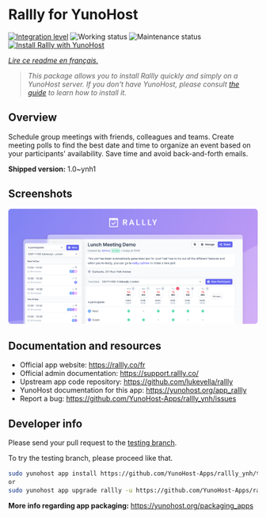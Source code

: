 <!--
N.B.: This README was automatically generated by https://github.com/YunoHost/apps/tree/master/tools/README-generator
It shall NOT be edited by hand.
-->

# Rallly for YunoHost

[![Integration level](https://dash.yunohost.org/integration/rallly.svg)](https://dash.yunohost.org/appci/app/rallly) ![Working status](https://ci-apps.yunohost.org/ci/badges/rallly.status.svg) ![Maintenance status](https://ci-apps.yunohost.org/ci/badges/rallly.maintain.svg)  
[![Install Rallly with YunoHost](https://install-app.yunohost.org/install-with-yunohost.svg)](https://install-app.yunohost.org/?app=rallly)

*[Lire ce readme en français.](./README_fr.md)*

> *This package allows you to install Rallly quickly and simply on a YunoHost server.
If you don't have YunoHost, please consult [the guide](https://yunohost.org/#/install) to learn how to install it.*

## Overview

Schedule group meetings with friends, colleagues and teams. Create meeting polls to find the best date and time to organize an event based on your participants' availability. Save time and avoid back-and-forth emails.

**Shipped version:** 1.0~ynh1

## Screenshots

![Screenshot of Rallly](./doc/screenshots/screenshot.png)

## Documentation and resources

* Official app website: <https://rallly.co/fr>
* Official admin documentation: <https://support.rallly.co/>
* Upstream app code repository: <https://github.com/lukevella/rallly>
* YunoHost documentation for this app: <https://yunohost.org/app_rallly>
* Report a bug: <https://github.com/YunoHost-Apps/rallly_ynh/issues>

## Developer info

Please send your pull request to the [testing branch](https://github.com/YunoHost-Apps/rallly_ynh/tree/testing).

To try the testing branch, please proceed like that.

``` bash
sudo yunohost app install https://github.com/YunoHost-Apps/rallly_ynh/tree/testing --debug
or
sudo yunohost app upgrade rallly -u https://github.com/YunoHost-Apps/rallly_ynh/tree/testing --debug
```

**More info regarding app packaging:** <https://yunohost.org/packaging_apps>
